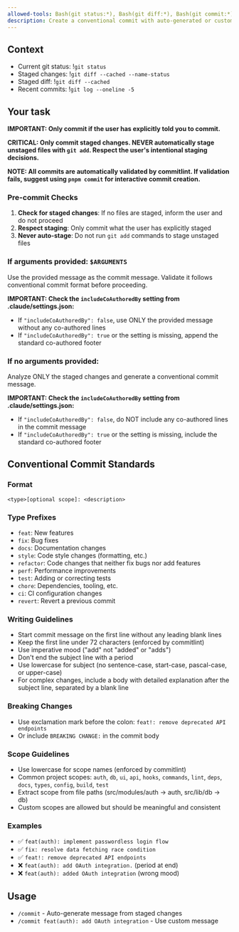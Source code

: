 ```yaml
---
allowed-tools: Bash(git status:*), Bash(git diff:*), Bash(git commit:*), Bash(git log:*)
description: Create a conventional commit with auto-generated or custom message
---
```


## Context

- Current git status: !`git status`
- Staged changes: !`git diff --cached --name-status`
- Staged diff: !`git diff --cached`
- Recent commits: !`git log --oneline -5`

## Your task

**IMPORTANT: Only commit if the user has explicitly told you to commit.**

**CRITICAL: Only commit staged changes. NEVER automatically stage unstaged files with `git add`. Respect the user's intentional staging decisions.**

**NOTE: All commits are automatically validated by commitlint. If validation fails, suggest using `pnpm commit` for interactive commit creation.**

### Pre-commit Checks

1. **Check for staged changes**: If no files are staged, inform the user and do not proceed
2. **Respect staging**: Only commit what the user has explicitly staged
3. **Never auto-stage**: Do not run `git add` commands to stage unstaged files

### If arguments provided: `$ARGUMENTS`

Use the provided message as the commit message. Validate it follows conventional commit format before proceeding.

**IMPORTANT: Check the `includeCoAuthoredBy` setting from .claude/settings.json:**

- If `"includeCoAuthoredBy": false`, use ONLY the provided message without any co-authored lines
- If `"includeCoAuthoredBy": true` or the setting is missing, append the standard co-authored footer

### If no arguments provided:

Analyze ONLY the staged changes and generate a conventional commit message.

**IMPORTANT: Check the `includeCoAuthoredBy` setting from .claude/settings.json:**

- If `"includeCoAuthoredBy": false`, do NOT include any co-authored lines in the commit message
- If `"includeCoAuthoredBy": true` or the setting is missing, include the standard co-authored footer

## Conventional Commit Standards

### Format

`<type>[optional scope]: <description>`

### Type Prefixes

- `feat`: New features
- `fix`: Bug fixes
- `docs`: Documentation changes
- `style`: Code style changes (formatting, etc.)
- `refactor`: Code changes that neither fix bugs nor add features
- `perf`: Performance improvements
- `test`: Adding or correcting tests
- `chore`: Dependencies, tooling, etc.
- `ci`: CI configuration changes
- `revert`: Revert a previous commit

### Writing Guidelines

- Start commit message on the first line without any leading blank lines
- Keep the first line under 72 characters (enforced by commitlint)
- Use imperative mood ("add" not "added" or "adds")
- Don't end the subject line with a period
- Use lowercase for subject (no sentence-case, start-case, pascal-case, or upper-case)
- For complex changes, include a body with detailed explanation after the subject line, separated by a blank line

### Breaking Changes

- Use exclamation mark before the colon: `feat!: remove deprecated API endpoints`
- Or include `BREAKING CHANGE:` in the commit body

### Scope Guidelines

- Use lowercase for scope names (enforced by commitlint)
- Common project scopes: `auth`, `db`, `ui`, `api`, `hooks`, `commands`, `lint`, `deps`, `docs`, `types`, `config`, `build`, `test`
- Extract scope from file paths (src/modules/auth → auth, src/lib/db → db)
- Custom scopes are allowed but should be meaningful and consistent

### Examples

- ✅ `feat(auth): implement passwordless login flow`
- ✅ `fix: resolve data fetching race condition`
- ✅ `feat!: remove deprecated API endpoints`
- ❌ `feat(auth): add OAuth integration.` (period at end)
- ❌ `feat(auth): added OAuth integration` (wrong mood)

## Usage

- `/commit` - Auto-generate message from staged changes
- `/commit feat(auth): add OAuth integration` - Use custom message
